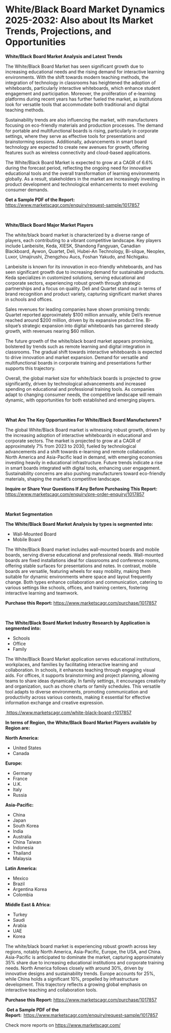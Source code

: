 <p><h1>White/Black Board Market Dynamics 2025-2032: Also about Its Market Trends, Projections, and Opportunities</h1></p><p><strong>White/Black Board Market Analysis and Latest Trends</strong></p>
<p><p>The White/Black Board Market has seen significant growth due to increasing educational needs and the rising demand for interactive learning environments. With the shift towards modern teaching methods, the integration of technology in classrooms has heightened the adoption of whiteboards, particularly interactive whiteboards, which enhance student engagement and participation. Moreover, the proliferation of e-learning platforms during recent years has further fueled the market, as institutions look for versatile tools that accommodate both traditional and digital teaching methods.</p><p>Sustainability trends are also influencing the market, with manufacturers focusing on eco-friendly materials and production processes. The demand for portable and multifunctional boards is rising, particularly in corporate settings, where they serve as effective tools for presentations and brainstorming sessions. Additionally, advancements in smart board technology are expected to create new avenues for growth, offering features such as wireless connectivity and cloud-based applications.</p><p>The White/Black Board Market is expected to grow at a CAGR of 6.6% during the forecast period, reflecting the ongoing need for innovative educational tools and the overall transformation of learning environments globally. As a result, stakeholders in the market are increasingly investing in product development and technological enhancements to meet evolving consumer demands.</p></p>
<p><strong>Get a Sample PDF of the Report:&nbsp;</strong> <a href="https://www.marketscagr.com/enquiry/request-sample/1017857?utm_campaign=2271&utm_medium=2&utm_source=Github&utm_content=ia&utm_term=21032025&utm_id=whiteblack-board">https://www.marketscagr.com/enquiry/request-sample/1017857</a></p>
<p>&nbsp;</p>
<p><strong>White/Black Board Major Market Players</strong></p>
<p><p>The white/black board market is characterized by a diverse range of players, each contributing to a vibrant competitive landscape. Key players include Lanbeisite, Keda, XIESK, Shandong Fangyuan, Canadian Blackboard, Aywon, Quartet, Deli, Hubei-An Technology, Bi-silque, Neoplex, Luxor, Umajirushi, Zhengzhou Aucs, Foshan Yakudo, and Nichigaku.</p><p>Lanbeisite is known for its innovation in eco-friendly whiteboards, and has seen significant growth due to increasing demand for sustainable products. Keda specializes in customized solutions, serving educational and corporate sectors, experiencing robust growth through strategic partnerships and a focus on quality. Deli and Quartet stand out in terms of brand recognition and product variety, capturing significant market shares in schools and offices.</p><p>Sales revenues for leading companies have shown promising trends: Quartet reported approximately $100 million annually, while Deli’s revenue reached around $200 million, driven by its expansive product line. Bi-silque’s strategic expansion into digital whiteboards has garnered steady growth, with revenues nearing $60 million. </p><p>The future growth of the white/black board market appears promising, bolstered by trends such as remote learning and digital integration in classrooms. The gradual shift towards interactive whiteboards is expected to drive innovation and market expansion. Demand for versatile and multifunctional boards in corporate training and presentations further supports this trajectory. </p><p>Overall, the global market size for white/black boards is projected to grow significantly, driven by technological advancements and increased spending on educational and professional training tools. As companies adapt to changing consumer needs, the competitive landscape will remain dynamic, with opportunities for both established and emerging players.</p></p>
<p>&nbsp;</p>
<p><strong>What Are The Key Opportunities For White/Black Board Manufacturers?</strong></p>
<p><p>The global White/Black Board market is witnessing robust growth, driven by the increasing adoption of interactive whiteboards in educational and corporate sectors. The market is projected to grow at a CAGR of approximately 7% from 2023 to 2030, fueled by technological advancements and a shift towards e-learning and remote collaboration. North America and Asia-Pacific lead in demand, with emerging economies investing heavily in educational infrastructure. Future trends indicate a rise in smart boards integrated with digital tools, enhancing user engagement. Sustainability concerns are also pushing manufacturers toward eco-friendly materials, shaping the market’s competitive landscape.</p></p>
<p><strong>Inquire or Share Your Questions If Any Before Purchasing This Report:</strong> <a href="https://www.marketscagr.com/enquiry/pre-order-enquiry/1017857?utm_campaign=2271&utm_medium=2&utm_source=Github&utm_content=ia&utm_term=21032025&utm_id=whiteblack-board">https://www.marketscagr.com/enquiry/pre-order-enquiry/1017857</a></p>
<p>&nbsp;</p>
<p><strong>Market Segmentation</strong></p>
<p><strong>The White/Black Board Market Analysis by types is segmented into:</strong></p>
<p><ul><li>Wall-Mounted Board</li><li>Mobile Board</li></ul></p>
<p><p>The White/Black Board market includes wall-mounted boards and mobile boards, serving diverse educational and professional needs. Wall-mounted boards are fixed installations ideal for classrooms and conference rooms, offering stable surfaces for presentations and notes. In contrast, mobile boards are versatile, featuring wheels for easy mobility, making them suitable for dynamic environments where space and layout frequently change. Both types enhance collaboration and communication, catering to various settings like schools, offices, and training centers, fostering interactive learning and teamwork.</p></p>
<p><strong>Purchase this Report:&nbsp;</strong><a href="https://www.marketscagr.com/purchase/1017857?utm_campaign=2271&utm_medium=2&utm_source=Github&utm_content=ia&utm_term=21032025&utm_id=whiteblack-board">https://www.marketscagr.com/purchase/1017857</a></p>
<p>&nbsp;</p>
<p><strong>The White/Black Board Market Industry Research by Application is segmented into:</strong></p>
<p><ul><li>Schools</li><li>Office</li><li>Family</li></ul></p>
<p><p>The White/Black Board Market application serves educational institutions, workplaces, and families by facilitating interactive learning and collaboration. In schools, it enhances teaching through engaging visual aids. For offices, it supports brainstorming and project planning, allowing teams to share ideas dynamically. In family settings, it encourages creativity and organization, such as chore charts or family schedules. This versatile tool adapts to diverse environments, promoting communication and productivity across various contexts, making it essential for effective information exchange and creative expression.</p></p>
<p><a href="https://www.marketscagr.com/white-black-board-r1017857?utm_campaign=2271&utm_medium=2&utm_source=Github&utm_content=ia&utm_term=21032025&utm_id=whiteblack-board">&nbsp;https://www.marketscagr.com/white-black-board-r1017857</a></p>
<p><strong>In terms of Region, the White/Black Board Market Players available by Region are:</strong></p>
<p>
    <p> <strong> North America: </strong>
        <ul>
            <li>United States</li>
            <li>Canada</li>
        </ul>
        </p> 
    <p> <strong> Europe: </strong>
        <ul>
            <li>Germany</li>
            <li>France</li>
            <li>U.K.</li>
            <li>Italy</li>
            <li>Russia</li>
        </ul>
        </p> 
    <p> <strong> Asia-Pacific: </strong>
        <ul>
            <li>China</li>
            <li>Japan</li>
            <li>South Korea</li>
            <li>India</li>
            <li>Australia</li>
            <li>China Taiwan</li>
            <li>Indonesia</li>
            <li>Thailand</li>
            <li>Malaysia</li>
        </ul>
        </p> 
    <p> <strong> Latin America: </strong>
        <ul>
            <li>Mexico</li>
            <li>Brazil</li>
            <li>Argentina Korea</li>
            <li>Colombia</li>
        </ul>
        </p> 
    <p> <strong> Middle East & Africa: </strong>
        <ul>
            <li>Turkey</li>
            <li>Saudi</li>
            <li>Arabia</li>
            <li>UAE</li>
            <li>Korea</li>
        </ul>
    </p>
    </p>
<p><p>The white/black board market is experiencing robust growth across key regions, notably North America, Asia-Pacific, Europe, the USA, and China. Asia-Pacific is anticipated to dominate the market, capturing approximately 35% share due to increasing educational institutions and corporate training needs. North America follows closely with around 30%, driven by innovative designs and sustainability trends. Europe accounts for 25%, while China holds a significant 10%, propelled by infrastructure development. This trajectory reflects a growing global emphasis on interactive teaching and collaboration tools.</p></p>
<p><strong>Purchase this Report: </strong><a href="https://www.marketscagr.com/purchase/1017857?utm_campaign=2271&utm_medium=2&utm_source=Github&utm_content=ia&utm_term=21032025&utm_id=whiteblack-board">https://www.marketscagr.com/purchase/1017857</a></p>
<p>&nbsp;<strong>Get a Sample PDF of the Report:&nbsp;&nbsp;</strong><a href="https://www.marketscagr.com/enquiry/request-sample/1017857?utm_campaign=2271&utm_medium=2&utm_source=Github&utm_content=ia&utm_term=21032025&utm_id=whiteblack-board">https://www.marketscagr.com/enquiry/request-sample/1017857</a></p>
<p><strong></strong></p>
<p>Check more reports on <a href="https://www.marketscagr.com/?utm_campaign=2271&utm_medium=2&utm_source=Github&utm_content=ia&utm_term=21032025&utm_id=whiteblack-board">https://www.marketscagr.com/</a></p>